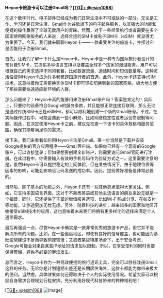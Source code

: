 **Heyon卡旅游卡可以注册Gmail吗？[[TG💪+ @esim1088](https://t.me/s/esim1088)]**

在这个数字时代，电子邮件已经成为我们日常生活中不可或缺的一部分。无论是工作、学习还是日常生活，Gmail作为谷歌旗下的电子邮件服务，以其强大的功能和便捷的操作赢得了全球无数用户的青睐。然而，对于一些经常旅行或者需要在多个国家使用网络服务的人来说，选择合适的SIM卡或电子SIM卡（eSIM）就显得尤为重要了。今天，我们就来聊聊Heyon卡——一款备受关注的旅游卡，并探讨它是否能用于注册Gmail。

首先，让我们了解一下什么是Heyon卡。Heyon卡是一种专为国际旅行者设计的预付费SIM卡，它提供多种语言支持以及覆盖全球多个国家的漫游服务。用户可以根据自己的需求选择不同的套餐，比如数据流量、通话时间和短信数量等。这种灵活性使得Heyon卡成为许多频繁跨国旅行者的首选。此外，Heyon卡还支持eSIM技术，这意味着你无需更换实体SIM卡即可轻松切换到新的国家网络，极大地方便了那些需要快速适应新环境的人群。

那么问题来了：Heyon卡真的能够用来注册Gmail账户吗？答案是肯定的！实际上，只要你的设备符合Google的服务条款，并且能够正常连接互联网，那么无论是通过传统SIM卡还是eSIM卡，都可以顺利地创建一个新的Gmail账号。不过，在实际操作过程中，可能会遇到一些小麻烦，比如网络稳定性或者运营商限制等问题。因此，在决定使用Heyon卡之前，建议先检查一下该卡的具体规格和服务范围，确保其能够满足你的需求。

接下来，我们来看看如何用Heyon卡注册Gmail。第一步当然是下载并安装Google提供的官方应用程序——Gmail客户端。如果你已经有一个现有的Google账户，可以直接登录；但如果想要创建全新账户，则需要访问Gmail官网进行注册。在此过程中，你需要输入有效的手机号码作为验证方式之一。这里需要注意的是，虽然Heyon卡可以提供稳定的上网体验，但在某些情况下，由于地理位置等因素的影响，可能会影响验证码发送的成功率。因此，提前做好准备是非常必要的。

当然啦，除了基本的功能之外，Heyon卡还有一些其他亮点值得大家关注。例如，它支持多国语言界面，这对于不熟悉英语或其他主流语言的朋友来说无疑是一个福音。同时，它还提供了丰富的增值服务选项，比如Wi-Fi热点分享、在线支付等功能，让旅途更加无忧无虑。另外，随着科技的进步，越来越多的国家和地区开始接受eSIM技术的应用，这也意味着未来我们将拥有更多样化的选择来满足个人通信需求。

最后再强调一点，尽管Heyon卡确实是一款非常优秀的旅游卡产品，但它并不能解决所有的问题。比如，在一些偏远地区，即使有良好的信号覆盖，也可能因为基础设施建设不足而导致网速较慢；又或者某些特定场合下，出于安全考虑，Google可能会对来自某些IP地址的请求加以限制。所以，在享受便利的同时也要保持警惕，避免不必要的麻烦发生。

总而言之，Heyon卡作为一种高效便捷的旅行通讯工具，完全可以胜任注册Gmail这样的任务。无论你是计划短期出差还是长期居住海外，这款卡都能为你带来极大的便利。当然啦，具体效果如何还得取决于个人的实际使用情况。希望大家可以根据自身需求合理规划行程安排，充分利用好现代科技带来的种种福利吧！

[[TG💪+ @esim1088](https://t.me/s/esim1088) ![Image](https://i.postimg.cc/4NQfJmqS/Snipaste-2025-05-13-00-14-12.png)]
